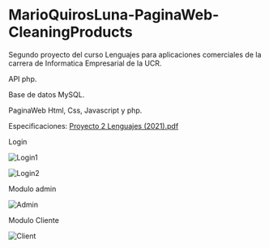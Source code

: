 # MarioQuirosLuna-PaginaWeb-CleaningProducts
Segundo proyecto del curso Lenguajes para aplicaciones comerciales de la carrera de Informatica Empresarial de la UCR.

API php.

Base de datos MySQL.

PaginaWeb Html, Css, Javascript y php.

Especificaciones: [Proyecto 2 Lenguajes (2021).pdf](https://github.com/MarioQuirosLuna/MarioQuirosLuna-PaginaWeb-CleaningProducts/files/7026372/Proyecto.2.Lenguajes.2021.pdf)

Login

![Login1](https://user-images.githubusercontent.com/37676736/130337701-9b05b774-84e1-465b-a114-e856e1698991.png)


![Login2](https://user-images.githubusercontent.com/37676736/130337703-005f03e4-36a2-4a55-90ef-e2922ee54f7c.png)

Modulo admin

![Admin](https://user-images.githubusercontent.com/37676736/130337704-23818692-fea8-44ec-86fd-c4126ac3d852.png)

Modulo Cliente

![Client](https://user-images.githubusercontent.com/37676736/130337706-8976e948-5cd1-415b-a59b-a4102a702172.png)
